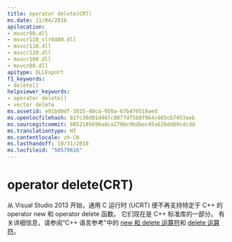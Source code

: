 ```yaml
---
title: operator delete(CRT)
ms.date: 11/04/2016
apilocation:
- msvcr90.dll
- msvcr110_clr0400.dll
- msvcr110.dll
- msvcr120.dll
- msvcr100.dll
- msvcr80.dll
apitype: DLLExport
f1_keywords:
- delete[]
helpviewer_keywords:
- operator delete[]
- vector delete
ms.assetid: e91bd0df-3815-40ca-950a-67b470518aed
ms.openlocfilehash: 81fc30d91d487c0077df5b8f964c685cb7453aeb
ms.sourcegitcommit: 6052185696adca270bc9bdbec45a626dd89cdcdd
ms.translationtype: HT
ms.contentlocale: zh-CN
ms.lasthandoff: 10/31/2018
ms.locfileid: "50579616"
---
```

# <a name="operator-deletecrt"></a>operator delete(CRT)

从 Visual Studio 2013 开始，通用 C 运行时 (UCRT) 便不再支持特定于 C++ 的 operator new 和 operator delete 函数。 它们现在是 C++ 标准库的一部分。 有关详细信息，请参阅“C++ 语言参考”中的 [new 和 delete 运算符](../cpp/new-and-delete-operators.md)和 [delete 运算符](../cpp/delete-operator-cpp.md)。
